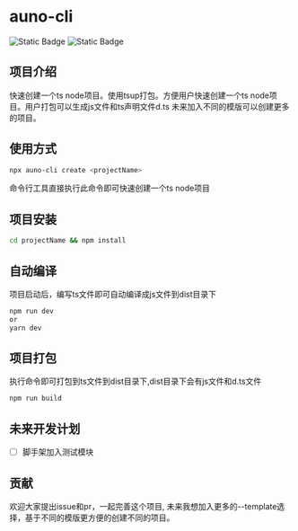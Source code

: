 # auno-cli
![Static Badge](https://img.shields.io/badge/build-nodejs-green) ![Static Badge](https://img.shields.io/badge/dev-ts_node-blue)



## 项目介绍
快速创建一个ts node项目。使用tsup打包。方便用户快速创建一个ts node项目。用户打包可以生成js文件和ts声明文件d.ts
未来加入不同的模版可以创建更多的项目。

## 使用方式
```bash
npx auno-cli create <projectName>
```
命令行工具直接执行此命令即可快速创建一个ts node项目

## 项目安装
```bash
cd projectName && npm install
```
## 自动编译
项目启动后，编写ts文件即可自动编译成js文件到dist目录下
```bash
npm run dev
or
yarn dev
```

## 项目打包
执行命令即可打包到ts文件到dist目录下,dist目录下会有js文件和d.ts文件
```bash
npm run build
```


## 未来开发计划
- [ ] 脚手架加入测试模块

## 贡献
欢迎大家提出issue和pr，一起完善这个项目, 未来我想加入更多的--template选择，基于不同的模版更方便的创建不同的项目。
